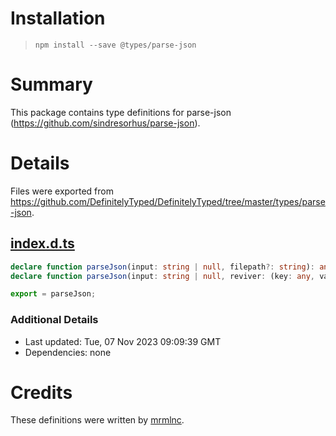 # Installation

> `npm install --save @types/parse-json`

# Summary

This package contains type definitions for parse-json (https://github.com/sindresorhus/parse-json).

# Details

Files were exported from https://github.com/DefinitelyTyped/DefinitelyTyped/tree/master/types/parse-json.

## [index.d.ts](https://github.com/DefinitelyTyped/DefinitelyTyped/tree/master/types/parse-json/index.d.ts)

````ts
declare function parseJson(input: string | null, filepath?: string): any;
declare function parseJson(input: string | null, reviver: (key: any, value: any) => any, filepath?: string): any;

export = parseJson;

````

### Additional Details

* Last updated: Tue, 07 Nov 2023 09:09:39 GMT
* Dependencies: none

# Credits

These definitions were written by [mrmlnc](https://github.com/mrmlnc).
